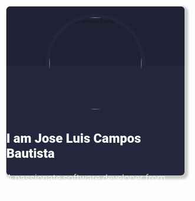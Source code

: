 
<style>
@import url('https://fonts.googleapis.com/css2?family=Roboto:ital,wght@0,100;0,300;0,400;1,100;1,300&display=swap');
/* Rest values css default*/
* {
  margin: 0;
  padding: 0;
}


 .wrapper {
  margin-right: auto; /* 1 */
  margin-left:  auto; /* 1 */
  max-width: 960px; /* 2 */
  padding-right: 10px; /* 3 */
  padding-left:  10px; /* 3 */
}

/* HERO SECTION */
.hero {
  margin-top: 30px;
  margin-bottom: 30px;
  font-family: 'Roboto', sans-serif;
}

.social li {
  display: inline-block;
}

.social li a {
  font-size: 30px;
  color: #FFFFFF;
  display: block;
}

.social li a i {
  display: block;
  margin: 10px;
  padding: 10px;
}

.hero h1 {
  color: #FFFFFF;
  font-size: 35px;
  font-weight: 900;
}

.hero p {
  color: #FFFFFF;
  font-size: 26px;
  line-height: 40px;
  font-weight: 300;
}

.hero img {
  width: 250px;
  height: 250px;
  border-radius: 50%;
  border: 10px solid #24273B;
}

.card {
  width: 100%;
  height: 460px;
  box-shadow: 5px 5px 5px 5px rgba(0, 0, 0, 0.2);
  border-radius: 10px;
  background-color: #24273B;
}

.card-header {
  background-color: #1F2235;
  width: 100%;
  height: 160px;
  border-top-left-radius: 10px;
  border-top-right-radius: 10px;
}

.card-content{
  position: relative;
  width: 100%;
  display: flex;
  flex-direction: column;
  align-items: center;
  top: -140px;
}
/* HERO SECTION */
</style>

<section class="hero wrapper">
  <div class="card">
    <div class="card-header"></div>
      <div class="card-content">
        <figure>
          <img src="https://avatars2.githubusercontent.com/u/21282810?s=460&u=b2242f78c5f3eb9361915668405b1f83ddc4218d&v=4" alt="Jose Luis Campos Bautista">
        </figure>
        <h1>I am Jose Luis Campos Bautista</h1>
        <p>A passionate software developer from México</p>
        <ul class="social">
          <li><a href="https://www.linkedin.com/in/bautistaj20" target="_blank"><i class="fab fa-linkedin-in"></i></a></li>
          <li><a href="https://medium.com/@bautistaj20"  target="_blank"><i class="fab fa-medium-m"></i></a></li>
          <li><a href="https://github.com/bautistaj" target="_blank"><i class="fab fa-github"></i></a></li>
        </ul>
        </div>
      </div>
</section>